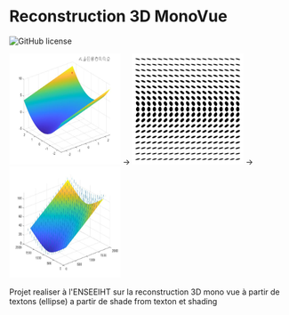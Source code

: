 # Reconstruction 3D MonoVue

![GitHub license](https://img.shields.io/github/license/naoutix/Reconstruction3D_MonoVue)

<img src="Generation_synthese/figure/forme.jpg" width ="200" height="200"/> ->
<img src="Generation_synthese/data/grille.png" width ="200" height="200"/> ->
<img src="Matlab_Shape_from_texture/figure/reconstruction_texton_1.jpg" width ="200" height="200"/>

Projet realiser à l'ENSEEIHT sur la reconstruction 3D mono vue à partir de textons (ellipse) a partir de shade from texton et shading 
